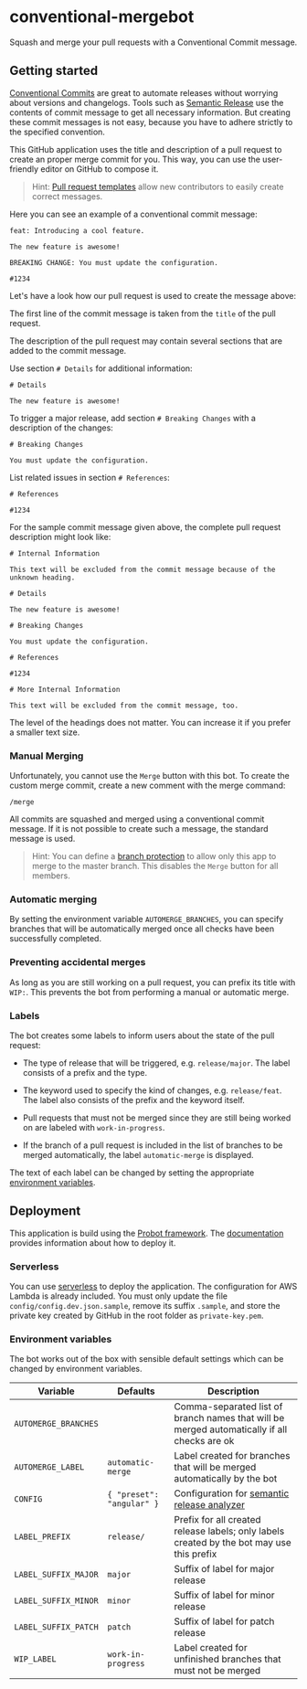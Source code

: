 # conventional-mergebot

Squash and merge your pull requests with a Conventional Commit message.

## Getting started

[Conventional Commits](https://conventionalcommits.org) are great to automate releases without worrying about versions and changelogs. Tools such as [Semantic Release](https://github.com/semantic-release/semantic-release) use the contents of commit message to get all necessary information. But creating these commit messages is not easy, because you have to adhere strictly to the specified convention.

This GitHub application uses the title and description of a pull request to create an proper merge commit for you. This way, you can use the user-friendly editor on GitHub to compose it.

> Hint: [Pull request templates](https://help.github.com/en/github/building-a-strong-community/about-issue-and-pull-request-templates#pull-request-templates) allow new contributors to easily create correct messages.

Here you can see an example of a conventional commit message:

```
feat: Introducing a cool feature.

The new feature is awesome!

BREAKING CHANGE: You must update the configuration.

#1234
```

Let's have a look how our pull request is used to create the message above:

The first line of the commit message is taken from the `title` of the pull request.

The description of the pull request may contain several sections that are added to the commit message.

Use section `# Details` for additional information:

```
# Details

The new feature is awesome!
```

To trigger a major release, add section `# Breaking Changes` with a description of the changes:

```
# Breaking Changes

You must update the configuration.
```

List related issues in section `# References`:

```
# References

#1234
```

For the sample commit message given above, the complete pull request description might look like:

```
# Internal Information

This text will be excluded from the commit message because of the unknown heading.

# Details

The new feature is awesome!

# Breaking Changes

You must update the configuration.

# References

#1234

# More Internal Information

This text will be excluded from the commit message, too.
```

The level of the headings does not matter. You can increase it if you prefer a smaller text size.

### Manual Merging

Unfortunately, you cannot use the `Merge` button with this bot. To create the custom merge commit, create a new comment with the merge command:

```
/merge
```

All commits are squashed and merged using a conventional commit message. If it is not possible to create such a message, the standard message is used.

> Hint: You can define a [branch protection](https://help.github.com/en/github/administering-a-repository/configuring-protected-branches) to allow only this app to merge to the master branch. This disables the `Merge` button for all members.

### Automatic merging

By setting the environment variable `AUTOMERGE_BRANCHES`, you can specify branches that will be automatically merged once all checks have been successfully completed.

### Preventing accidental merges

As long as you are still working on a pull request, you can prefix its title with `WIP:`. This prevents the bot from performing a manual or automatic merge.

### Labels

The bot creates some labels to inform users about the state of the pull request:

- The type of release that will be triggered, e.g. `release/major`. The label consists of a prefix and the type.

- The keyword used to specify the kind of changes, e.g. `release/feat`. The label also consists of the prefix and the keyword itself.

- Pull requests that must not be merged since they are still being worked on are labeled with `work-in-progress`.

- If the branch of a pull request is included in the list of branches to be merged automatically, the label `automatic-merge` is displayed.

The text of each label can be changed by setting the appropriate [environment variables](#environment-variables).

## Deployment

This application is build using the [Probot framework](https://probot.github.io). The [documentation](https://probot.github.io/docs/deployment/) provides information about how to deploy it.

### Serverless

You can use [serverless](https://serverless.com) to deploy the application. The configuration for AWS Lambda is already included. You must only update the file `config/config.dev.json.sample`, remove its suffix `.sample`, and store the private key created by GitHub in the root folder as `private-key.pem`.

### Environment variables

The bot works out of the box with sensible default settings which can be changed by environment variables.

| Variable             | Defaults                  | Description                                                                                                      |
| -------------------- | ------------------------- | ---------------------------------------------------------------------------------------------------------------- |
| `AUTOMERGE_BRANCHES` |                           | Comma-separated list of branch names that will be merged automatically if all checks are ok                      |
| `AUTOMERGE_LABEL`    | `automatic-merge`         | Label created for branches that will be merged automatically by the bot                                          |
| `CONFIG`             | `{ "preset": "angular" }` | Configuration for [semantic release analyzer](https://github.com/semantic-release/commit-analyzer#configuration) |
| `LABEL_PREFIX`       | `release/`                | Prefix for all created release labels; only labels created by the bot may use this prefix                        |
| `LABEL_SUFFIX_MAJOR` | `major`                   | Suffix of label for major release                                                                                |
| `LABEL_SUFFIX_MINOR` | `minor`                   | Suffix of label for minor release                                                                                |
| `LABEL_SUFFIX_PATCH` | `patch`                   | Suffix of label for patch release                                                                                |
| `WIP_LABEL`          | `work-in-progress`        | Label created for unfinished branches that must not be merged                                                    |
